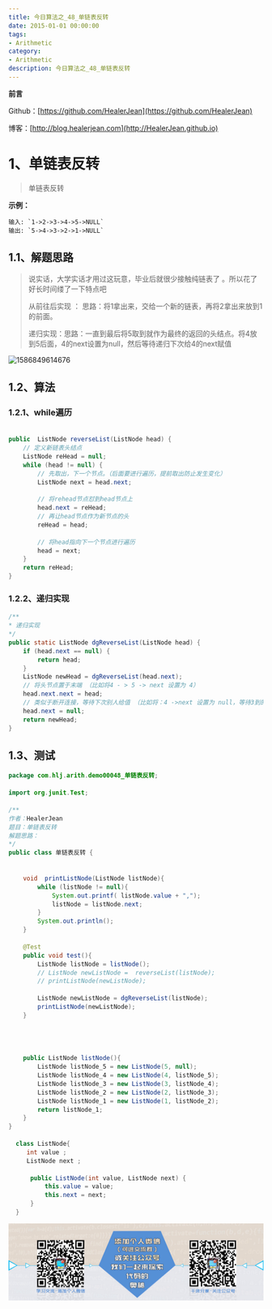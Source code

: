 ```yaml
---
title: 今日算法之_48_单链表反转
date: 2015-01-01 00:00:00
tags: 
- Arithmetic
category: 
- Arithmetic
description: 今日算法之_48_单链表反转
---
```


**前言**     

 Github：[https://github.com/HealerJean](https://github.com/HealerJean)         

 博客：[http://blog.healerjean.com](http://HealerJean.github.io)           



# 1、单链表反转
> 单链表反转

**示例：**

```
输入: `1->2->3->4->5->NULL`
输出: `5->4->3->2->1->NULL`
```



## 1.1、解题思路 

> 说实话，大学实话才用过这玩意，毕业后就很少接触纯链表了 。所以花了好长时间缕了一下特点吧   
>
> 从前往后实现  ：   思路：将1拿出来，交给一个新的链表，再将2拿出来放到1的前面。      
>
> 递归实现：思路：一直到最后将5取到就作为最终的返回的头结点。将4放到5后面，4的next设置为null，然后等待递归下次给4的next赋值   







![1586849614676](D:\study\HealerJean.github.io\blogImages\1586849614676.png)





## 1.2、算法

### 1.2.1、while遍历  

```java

public  ListNode reverseList(ListNode head) {
    // 定义新链表头结点
    ListNode reHead = null;
    while (head != null) {
        // 先取出，下一个节点。（后面要进行遍历，提前取出防止发生变化）
        ListNode next = head.next;

        // 将rehead节点怼到head节点上
        head.next = reHead;
        // 再让head节点作为新节点的头
        reHead = head;

        // 将head指向下一个节点进行遍历
        head = next;
    }
    return reHead;
}
```



### 1.2.2、递归实现  



```java
/**
* 递归实现
*/
public static ListNode dgReverseList(ListNode head) {
    if (head.next == null) {
        return head;
    }
    ListNode newHead = dgReverseList(head.next);
    // 将头节点置于末端 （比如将4 - > 5 -> next 设置为 4）
    head.next.next = head;
    // 类似于断开连接，等待下次别人给值 （比如将：4 ->next 设置为 null，等待3到的时候，给值 ）
    head.next = null;
    return newHead;
}
```




## 1.3、测试 

```java
package com.hlj.arith.demo00048_单链表反转;

import org.junit.Test;

/**
作者：HealerJean
题目：单链表反转
解题思路：
*/
public class 单链表反转 {


    void  printListNode(ListNode listNode){
        while (listNode != null){
            System.out.printf( listNode.value + ",");
            listNode = listNode.next;
        }
        System.out.println();
    }

    @Test
    public void test(){
        ListNode listNode = listNode();
        // ListNode newListNode =  reverseList(listNode);
        // printListNode(newListNode);

        ListNode newListNode = dgReverseList(listNode);
        printListNode(newListNode);
    }

   


    public ListNode listNode(){
        ListNode listNode_5 = new ListNode(5, null);
        ListNode listNode_4 = new ListNode(4, listNode_5);
        ListNode listNode_3 = new ListNode(3, listNode_4);
        ListNode listNode_2 = new ListNode(2, listNode_3);
        ListNode listNode_1 = new ListNode(1, listNode_2);
        return listNode_1;
    }
}

  class ListNode{
     int value ;
     ListNode next ;

      public ListNode(int value, ListNode next) {
          this.value = value;
          this.next = next;
      }
  }


```





![ContactAuthor](https://raw.githubusercontent.com/HealerJean/HealerJean.github.io/master/assets/img/artical_bottom.jpg)



<link rel="stylesheet" href="https://unpkg.com/gitalk/dist/gitalk.css">

<script src="https://unpkg.com/gitalk@latest/dist/gitalk.min.js"></script> 
<div id="gitalk-container"></div>    
 <script type="text/javascript">
    var gitalk = new Gitalk({
		clientID: `1d164cd85549874d0e3a`,
		clientSecret: `527c3d223d1e6608953e835b547061037d140355`,
		repo: `HealerJean.github.io`,
		owner: 'HealerJean',
		admin: ['HealerJean'],
		id: '5NeBqAID6HYdn1RJ',
    });
    gitalk.render('gitalk-container');
</script> 
